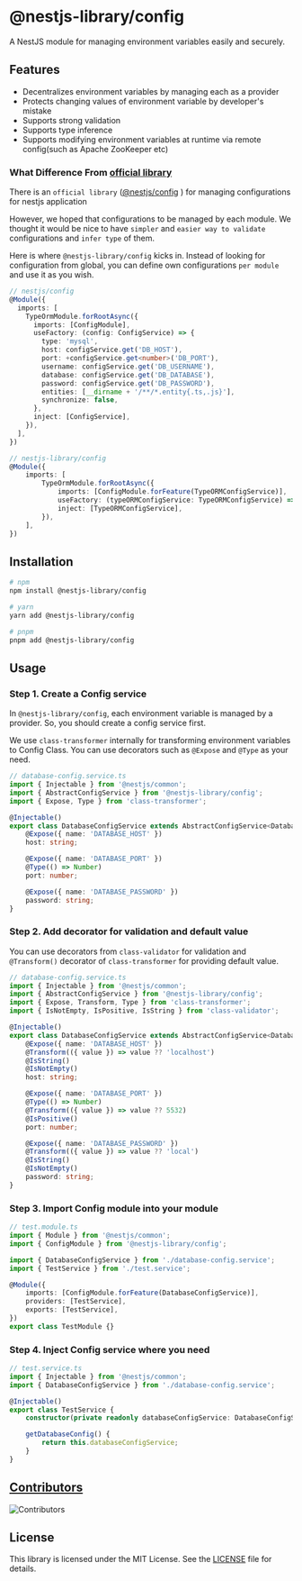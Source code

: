 # @nestjs-library/config

A NestJS module for managing environment variables easily and securely.

## Features

-   Decentralizes environment variables by managing each as a provider
-   Protects changing values of environment variable by developer's mistake
-   Supports strong validation
-   Supports type inference
-   Supports modifying environment variables at runtime via remote config(such as Apache ZooKeeper etc)

### What Difference From [official library](https://docs.nestjs.com/techniques/configuration)

There is an `official library` ([@nestjs/config](https://docs.nestjs.com/techniques/configuration) ) for managing configurations for nestjs application

However, we hoped that configurations to be managed by each module. We thought it would be nice to have `simpler` and `easier way to validate` configurations and `infer type` of them.

Here is where `@nestjs-library/config` kicks in. Instead of looking for configuration from global, you can define own configurations `per module` and use it as you wish.

```ts
// nestjs/config
@Module({
  imports: [
    TypeOrmModule.forRootAsync({
      imports: [ConfigModule],
      useFactory: (config: ConfigService) => {
        type: 'mysql',
        host: configService.get('DB_HOST'),
        port: +configService.get<number>('DB_PORT'),
        username: configService.get('DB_USERNAME'),
        database: configService.get('DB_DATABASE'),
        password: configService.get('DB_PASSWORD'),
        entities: [__dirname + '/**/*.entity{.ts,.js}'],
        synchronize: false,
      },
      inject: [ConfigService],
    }),
  ],
})

// nestjs-library/config
@Module({
    imports: [
        TypeOrmModule.forRootAsync({
            imports: [ConfigModule.forFeature(TypeORMConfigService)],
            useFactory: (typeORMConfigService: TypeORMConfigService) => typeORMConfigService,
            inject: [TypeORMConfigService],
        }),
    ],
})
```

## Installation

```bash
# npm
npm install @nestjs-library/config

# yarn
yarn add @nestjs-library/config

# pnpm
pnpm add @nestjs-library/config
```

## Usage

### Step 1. Create a Config service

In `@nestjs-library/config`, each environment variable is managed by a provider. So, you should create a config service first.

We use `class-transformer` internally for transforming environment variables to Config Class. You can use decorators such as `@Expose` and `@Type` as your need.

```ts
// database-config.service.ts
import { Injectable } from '@nestjs/common';
import { AbstractConfigService } from '@nestjs-library/config';
import { Expose, Type } from 'class-transformer';

@Injectable()
export class DatabaseConfigService extends AbstractConfigService<DatabaseConfigService> {
    @Expose({ name: 'DATABASE_HOST' })
    host: string;

    @Expose({ name: 'DATABASE_PORT' })
    @Type(() => Number)
    port: number;

    @Expose({ name: 'DATABASE_PASSWORD' })
    password: string;
}
```

### Step 2. Add decorator for validation and default value

You can use decorators from `class-validator` for validation and `@Transform()` decorator of `class-transformer` for providing default value.

```ts
// database-config.service.ts
import { Injectable } from '@nestjs/common';
import { AbstractConfigService } from '@nestjs-library/config';
import { Expose, Transform, Type } from 'class-transformer';
import { IsNotEmpty, IsPositive, IsString } from 'class-validator';

@Injectable()
export class DatabaseConfigService extends AbstractConfigService<DatabaseConfigService> {
    @Expose({ name: 'DATABASE_HOST' })
    @Transform(({ value }) => value ?? 'localhost')
    @IsString()
    @IsNotEmpty()
    host: string;

    @Expose({ name: 'DATABASE_PORT' })
    @Type(() => Number)
    @Transform(({ value }) => value ?? 5532)
    @IsPositive()
    port: number;

    @Expose({ name: 'DATABASE_PASSWORD' })
    @Transform(({ value }) => value ?? 'local')
    @IsString()
    @IsNotEmpty()
    password: string;
}
```

### Step 3. Import Config module into your module

```ts
// test.module.ts
import { Module } from '@nestjs/common';
import { ConfigModule } from '@nestjs-library/config';

import { DatabaseConfigService } from './database-config.service';
import { TestService } from './test.service';

@Module({
    imports: [ConfigModule.forFeature(DatabaseConfigService)],
    providers: [TestService],
    exports: [TestService],
})
export class TestModule {}
```

### Step 4. Inject Config service where you need

```ts
// test.service.ts
import { Injectable } from '@nestjs/common';
import { DatabaseConfigService } from './database-config.service';

@Injectable()
export class TestService {
    constructor(private readonly databaseConfigService: DatabaseConfigService) {}

    getDatabaseConfig() {
        return this.databaseConfigService;
    }
}
```

## [Contributors](https://github.com/type-challenges/type-challenges/graphs/contributors)

![Contributors](https://contrib.rocks/image?repo=woowabros/nestjs-library-config)

## License

This library is licensed under the MIT License. See the [LICENSE](./LICENSE) file for details.
